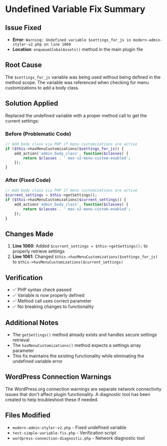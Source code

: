 # Undefined Variable Fix Summary

## Issue Fixed
- **Error**: `Warning: Undefined variable $settings_for_js in modern-admin-styler-v2.php on line 1060`
- **Location**: `enqueueGlobalAssets()` method in the main plugin file

## Root Cause
The `$settings_for_js` variable was being used without being defined in the method scope. The variable was referenced when checking for menu customizations to add a body class.

## Solution Applied
Replaced the undefined variable with a proper method call to get the current settings:

### Before (Problematic Code)
```php
// Add body class via PHP if menu customizations are active
if ($this->hasMenuCustomizations($settings_for_js)) {
    add_action('admin_body_class', function($classes) {
        return $classes . ' mas-v2-menu-custom-enabled';
    });
}
```

### After (Fixed Code)
```php
// Add body class via PHP if menu customizations are active
$current_settings = $this->getSettings();
if ($this->hasMenuCustomizations($current_settings)) {
    add_action('admin_body_class', function($classes) {
        return $classes . ' mas-v2-menu-custom-enabled';
    });
}
```

## Changes Made
1. **Line 1060**: Added `$current_settings = $this->getSettings();` to properly retrieve settings
2. **Line 1061**: Changed `$this->hasMenuCustomizations($settings_for_js)` to `$this->hasMenuCustomizations($current_settings)`

## Verification
- ✅ PHP syntax check passed
- ✅ Variable is now properly defined
- ✅ Method call uses correct parameter
- ✅ No breaking changes to functionality

## Additional Notes
- The `getSettings()` method already exists and handles secure settings retrieval
- The `hasMenuCustomizations()` method expects a settings array parameter
- This fix maintains the existing functionality while eliminating the undefined variable error

## WordPress Connection Warnings
The WordPress.org connection warnings are separate network connectivity issues that don't affect plugin functionality. A diagnostic tool has been created to help troubleshoot these if needed.

## Files Modified
- `modern-admin-styler-v2.php` - Fixed undefined variable
- `test-simple-variable-fix.php` - Verification script
- `wordpress-connection-diagnostic.php` - Network diagnostic tool